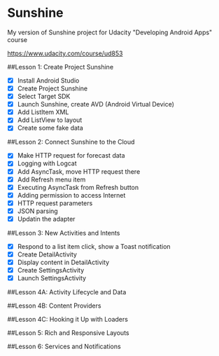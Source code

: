 # Sunshine
My version of Sunshine project for Udacity "Developing Android Apps" course

https://www.udacity.com/course/ud853

##Lesson 1: Create Project Sunshine
- [x] Install Android Studio
- [x] Create Project Sunshine
- [x] Select Target SDK
- [x] Launch Sunshine, create AVD (Android Virtual Device)
- [x] Add ListItem XML
- [x] Add ListView to layout
- [x] Create some fake data

##Lesson 2: Connect Sunshine to the Cloud
- [x] Make HTTP request for forecast data
- [x] Logging with Logcat
- [x] Add AsyncTask, move HTTP request there
- [x] Add Refresh menu item
- [x] Executing AsyncTask from Refresh button
- [x] Adding permission to access Internet
- [x] HTTP request parameters
- [x] JSON parsing
- [x] Updatin the adapter

##Lesson 3: New Activities and Intents
- [x] Respond to a list item click, show a Toast notification
- [x] Create DetailActivity
- [x] Display content in DetailActivity
- [x] Create SettingsActivity
- [x] Launch SettingsActivity

##Lesson 4A: Activity Lifecycle and Data

##Lesson 4B: Content Providers

##Lesson 4C: Hooking it Up with Loaders

##Lesson 5: Rich and Responsive Layouts

##Lesson 6: Services and Notifications
